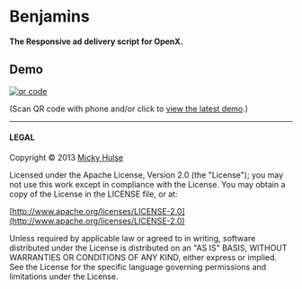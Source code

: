 # Benjamins

**The Responsive ad delivery script for OpenX.**

## Demo

[![qr code](http://chart.apis.google.com/chart?cht=qr&chl=http://mhulse.github.io/benjamins/demo/&chs=240x240)](http://mhulse.github.io/benjamins/demo/)

(Scan QR code with phone and/or click to [view the latest demo](http://mhulse.github.io/benjamins/demo/).)

---

#### LEGAL

Copyright &copy; 2013 [Micky Hulse](http://mky.io)

Licensed under the Apache License, Version 2.0 (the "License"); you may not use this work except in compliance with the License. You may obtain a copy of the License in the LICENSE file, or at:

[http://www.apache.org/licenses/LICENSE-2.0](http://www.apache.org/licenses/LICENSE-2.0)

Unless required by applicable law or agreed to in writing, software distributed under the License is distributed on an "AS IS" BASIS, WITHOUT WARRANTIES OR CONDITIONS OF ANY KIND, either express or implied. See the License for the specific language governing permissions and limitations under the License.
